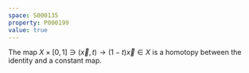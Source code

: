 ```yaml
---
space: S000135
property: P000199
value: true
---
```


The map $X\times[0,1] \ni (\vec x,t)\to (1-t)\vec x\in X$ is a homotopy between the identity and a constant map.
